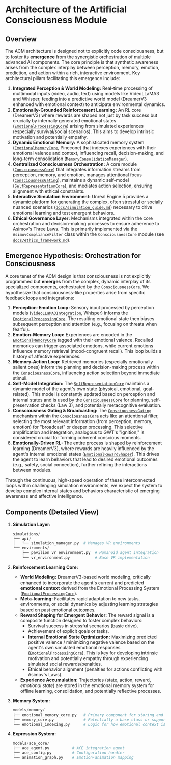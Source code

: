 # Architecture of the Artificial Consciousness Module

## Overview

The ACM architecture is designed not to explicitly code consciousness, but to foster its **emergence** from the synergistic orchestration of multiple advanced AI components. The core principle is that synthetic awareness arises from the complex interplay between perception, memory, emotion, prediction, and action within a rich, interactive environment. Key architectural pillars facilitating this emergence include:

1.  **Integrated Perception & World Modeling:** Real-time processing of multimodal inputs (video, audio, text) using models like VideoLLaMA3 and Whisper, feeding into a predictive world model (DreamerV3 enhanced with emotional context) to anticipate environmental dynamics.
2.  **Emotionally-Grounded Reinforcement Learning:** An RL core (DreamerV3) where rewards are shaped not just by task success but crucially by internally generated emotional states ([`EmotionalProcessingCore`](models/emotion/emotional_processing.py)) arising from simulated experiences (especially survival/social scenarios). This aims to develop intrinsic motivation and potentially empathy.
3.  **Dynamic Emotional Memory:** A sophisticated memory system ([`EmotionalMemoryCore`](models/memory/emotional_memory_core.py), Pinecone) that indexes experiences with their emotional valence and context, influencing recall, decision-making, and long-term consolidation ([`MemoryConsolidationManager`](models/memory/consolidation.py)).
4.  **Centralized Consciousness Orchestration:** A core module ([`ConsciousnessCore`](models/core/consciousness_core.py)) that integrates information streams from perception, memory, and emotion, manages attentional focus ([`ConsciousnessGating`](models/core/consciousness_gating.py)), maintains a dynamic self-model ([`SelfRepresentationCore`](models/self_model/self_representation_core.py)), and mediates action selection, ensuring alignment with ethical constraints.
5.  **Interactive Simulation Environment:** Unreal Engine 5 provides a dynamic platform for generating the complex, often stressful or socially nuanced scenarios ([`docs/simulation_guide.md`](docs/simulation_guide.md)) necessary to drive emotional learning and test emergent behaviors.
6.  **Ethical Governance Layer:** Mechanisms integrated within the core orchestration and decision-making processes to ensure adherence to Asimov's Three Laws. This is primarily implemented via the `AsimovComplianceFilter` class within the `ConsciousnessCore` module (see [`docs/ethics_framework.md`](docs/ethics_framework.md)).

## Emergence Hypothesis: Orchestration for Consciousness

A core tenet of the ACM design is that consciousness is not explicitly programmed but **emerges** from the complex, dynamic interplay of its specialized components, orchestrated by the `ConsciousnessCore`. We hypothesize that consciousness-like properties arise from specific feedback loops and integrations:

1.  **Perception-Emotion Loop:** Sensory input processed by perception models ([`VideoLLaMA3Integration`](models/integration/video_llama3_integration.py), Whisper) informs the [`EmotionalProcessingCore`](models/emotion/emotional_processing.py). The resulting emotional state then biases subsequent perception and attention (e.g., focusing on threats when fearful).
2.  **Emotion-Memory Loop:** Experiences are encoded in the [`EmotionalMemoryCore`](models/memory/emotional_memory_core.py) tagged with their emotional valence. Recalled memories can trigger associated emotions, while current emotions influence memory retrieval (mood-congruent recall). This loop builds a history of affective experiences.
3.  **Memory-Action Loop:** Retrieved memories (especially emotionally salient ones) inform the planning and decision-making process within the [`ConsciousnessCore`](models/core/consciousness_core.py), influencing action selection beyond immediate stimuli.
4.  **Self-Model Integration:** The [`SelfRepresentationCore`](models/self_model/self_representation_core.py) maintains a dynamic model of the agent's own state (physical, emotional, goal-related). This model is constantly updated based on perception and internal states and is used by the [`ConsciousnessCore`](models/core/consciousness_core.py) for planning, self-preservation checks (Law 3), and potentially metacognitive evaluation.
5.  **Consciousness Gating & Broadcasting:** The [`ConsciousnessGating`](models/core/consciousness_gating.py) mechanism within the [`ConsciousnessCore`](models/core/consciousness_core.py) acts like an attentional filter, selecting the most relevant information (from perception, memory, emotion) for "broadcast" or deeper processing. This selective amplification and integration, analogous to GWT's "ignition," is considered crucial for forming coherent conscious moments.
6.  **Emotionally-Driven RL:** The entire process is shaped by reinforcement learning (DreamerV3), where rewards are heavily influenced by the agent's internal emotional states ([`EmotionalRewardShaper`](models/evaluation/consciousness_development.py)). This drives the agent to learn behaviors that lead to desired emotional outcomes (e.g., safety, social connection), further refining the interactions between modules.

Through the continuous, high-speed operation of these interconnected loops within challenging simulation environments, we expect the system to develop complex internal states and behaviors characteristic of emerging awareness and affective intelligence.

## Components (Detailed View)

1. **Simulation Layer:**

   ```python
   simulations/
   ├── api/
   │   └── simulation_manager.py  # Manages VR environments
   └── enviroments/
       ├── pavilion_vr_environment.py  # Humanoid agent integration
       └── vr_environment.py           # Base VR implementation

   ```

2. **Reinforcement Learning Core:**

   - **World Modeling:** DreamerV3-based world modeling, critically enhanced to incorporate the agent's current and predicted **emotional context** derived from the Emotional Processing System ([`EmotionalProcessingCore`](models/emotion/emotional_processing.py)).
   - **Meta-learning:** Facilitates rapid adaptation to new tasks, environments, or social dynamics by adjusting learning strategies based on past emotional outcomes.
   - **Reward Shaping for Emergent Behavior:** The reward signal is a composite function designed to foster complex behaviors:
     - Survival success in stressful scenarios (basic drive).
     - Achievement of explicit goals or tasks.
     - **Internal Emotional State Optimization:** Maximizing predicted positive valence / minimizing negative valence based on the agent's own simulated emotional responses ([`EmotionalProcessingCore`](models/emotion/emotional_processing.py)). This is key for developing intrinsic motivation and potentially empathy through experiencing simulated social rewards/penalties.
     - Ethical behavior alignment (penalties for actions conflicting with Asimov's Laws).
   - **Experience Accumulation:** Trajectories (state, action, reward, *emotional state*) are stored in the emotional memory system for offline learning, consolidation, and potentially reflective processes.

3. **Memory System:**

   ```python
   models/memory/
   ├── emotional_memory_core.py   # Primary component for storing and retrieving emotionally indexed experiences
   ├── memory_core.py             # Potentially a base class or supporting module for memory operations
   └── emotional_indexing.py      # Logic for how emotional context is indexed with memories
   ```

4. **Expression System:**
   ```python
   models/ace_core/
   ├── ace_agent.py          # ACE integration agent
   ├── ace_config.py         # Configuration handler
   └── animation_graph.py    # Emotion-animation mapping
   ```

